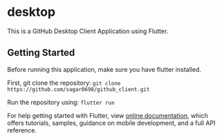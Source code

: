 # desktop

This is a GitHub Desktop Client Application using Flutter.

## Getting Started
Before running this application, make sure you have flutter installed.

First, git clone the repository:
`git clone https://github.com/sagar0698/github_client.git`

Run the repository using:
`flutter run`

For help getting started with Flutter, view
[online documentation](https://flutter.dev/docs), which offers tutorials,
samples, guidance on mobile development, and a full API reference.
